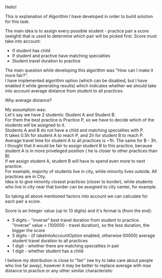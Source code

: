 Hello!

This is explanation of Algorithm I have developed in order to build solution for this task.

The main idea is to assign every possible student - practice pair a score (weight) that is used to determine which pair will be picked first.
Score must take into account:
* If student has child
* If student and practive have matching specialties
* Student travel duration to practice

The main question while developing this algorithm was "How can I make it more fair?".  
I have implemented algorithm option (which can be disabled, 
but I have enabled it while generating results) which indicates whether we should take 
into account average distance from student to all practices.  
  
Why average distance?  
  
My assumption was:   
Let's say we have 2 students: Student A and Student B.  
For them the best practice is Practice P, so we have to decide which of the students will be assigned to it.  
Students A and B do not have a child and matching specialties with P.  
It takes 0.5h for student A to reach P, and 2h for student B to reach P.  
Average travel time for student A to all practices is ~1h. The same for B - 3h.  
I thought that it would be fair to assign student B to this practice, 
because student A is in more priveleged position ( he is closer to other practices than B).  
If we assign student A, student B will have to spend even more to next practice.  
For example, majority of students live in city, while minority lives outside. 
All practices are in City.  
Idea is to give minority closest practices (closer to border), 
while students who live in city near that border can be assigned to city center, for example.  

So taking all above mentioned factors into account we can calculate for each pair a score.  

Score is an Integer value (up to 13 digits) and it's format is (from the end):  
* 5 digits - "inverse" best travel duration from student to practice. "Inverse" value = (100000 - travel duration), so the less duration, the bigger the score
* 5 digits -  (if takeIntoAccountOption enabled, otherwise 00000) average student travel duration to all practices
* 1 digit - whether there are matching specialties in pair
* 1 digit - whether student has a child

I believe my distribution is close to "fair" (we try to take care about people who live far away), however it may be better to replace average with max distance to practice or any other similar characteristic
